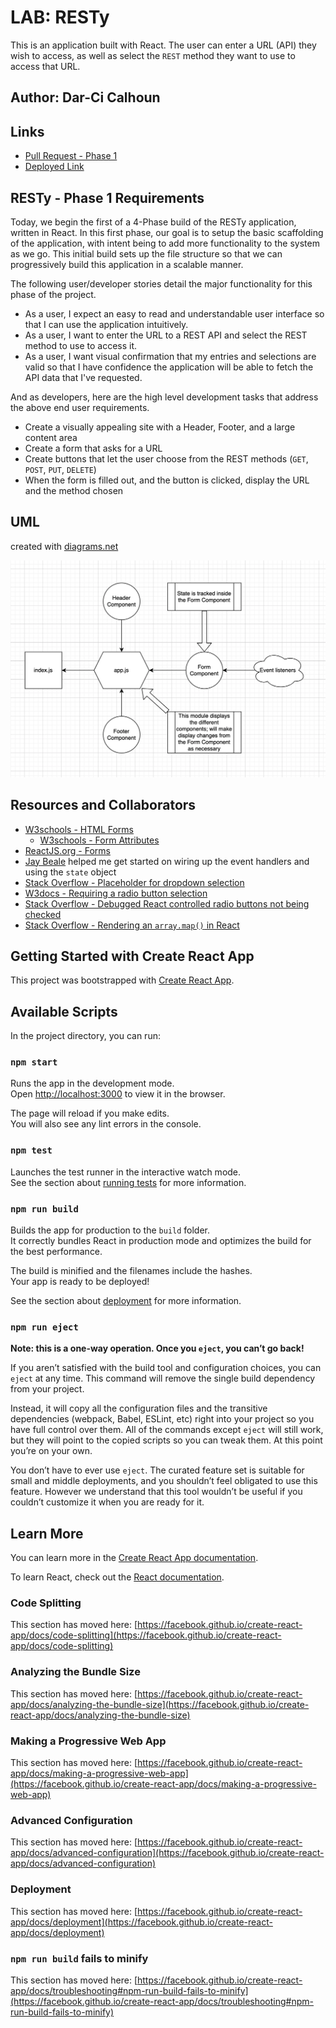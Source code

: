 # LAB: RESTy

This is an application built with React. The user can enter a URL (API) they wish to access, as well as select the `REST` method they want to use to access that URL.

## Author: Dar-Ci Calhoun

## Links

- [Pull Request - Phase 1](https://github.com/dcalhoun286/resty/pull/1)
- [Deployed Link](https://codesandbox.io/s/cool-haze-6bvfz)

## RESTy - Phase 1 Requirements

Today, we begin the first of a 4-Phase build of the RESTy application, written in React. In this first phase, our goal is to setup the basic scaffolding of the application, with intent being to add more functionality to the system as we go. This initial build sets up the file structure so that we can progressively build this application in a scalable manner.

The following user/developer stories detail the major functionality for this phase of the project.

- As a user, I expect an easy to read and understandable user interface so that I can use the application intuitively.
- As a user, I want to enter the URL to a REST API and select the REST method to use to access it.
- As a user, I want visual confirmation that my entries and selections are valid so that I have confidence the application will be able to fetch the API data that I've requested.

And as developers, here are the high level development tasks that address the above end user requirements.

- Create a visually appealing site with a Header, Footer, and a large content area
- Create a form that asks for a URL
- Create buttons that let the user choose from the REST methods (`GET`, `POST`, `PUT`, `DELETE`)
- When the form is filled out, and the button is clicked, display the URL and the method chosen

## UML

created with [diagrams.net](https://www.diagrams.net/)

![RESTy UML](assets/resty-uml.png)

## Resources and Collaborators

- [W3schools - HTML Forms](https://www.w3schools.com/html/html_forms.asp)
  - [W3schools - Form Attributes](https://www.w3schools.com/tags/tag_input.asp)
- [ReactJS.org - Forms](https://reactjs.org/docs/forms.html)
- [Jay Beale](https://github.com/jaybeale) helped me get started on wiring up the event handlers and using the `state` object
- [Stack Overflow - Placeholder for dropdown selection](https://stackoverflow.com/questions/44786669/warning-use-the-defaultvalue-or-value-props-on-select-instead-of-setting)
- [W3docs - Requiring a radio button selection](https://www.w3docs.com/snippets/html/how-to-use-the-required-attribute-with-the-radio-input-field.html)
- [Stack Overflow - Debugged React controlled radio buttons not being checked](https://stackoverflow.com/questions/42499495/react-controlled-radio-buttons-not-being-checked)
- [Stack Overflow - Rendering an `array.map()` in React](https://stackoverflow.com/questions/38282997/rendering-an-array-map-in-react)
## Getting Started with Create React App

This project was bootstrapped with [Create React App](https://github.com/facebook/create-react-app).

## Available Scripts

In the project directory, you can run:

### `npm start`

Runs the app in the development mode.\
Open [http://localhost:3000](http://localhost:3000) to view it in the browser.

The page will reload if you make edits.\
You will also see any lint errors in the console.

### `npm test`

Launches the test runner in the interactive watch mode.\
See the section about [running tests](https://facebook.github.io/create-react-app/docs/running-tests) for more information.

### `npm run build`

Builds the app for production to the `build` folder.\
It correctly bundles React in production mode and optimizes the build for the best performance.

The build is minified and the filenames include the hashes.\
Your app is ready to be deployed!

See the section about [deployment](https://facebook.github.io/create-react-app/docs/deployment) for more information.

### `npm run eject`

**Note: this is a one-way operation. Once you `eject`, you can’t go back!**

If you aren’t satisfied with the build tool and configuration choices, you can `eject` at any time. This command will remove the single build dependency from your project.

Instead, it will copy all the configuration files and the transitive dependencies (webpack, Babel, ESLint, etc) right into your project so you have full control over them. All of the commands except `eject` will still work, but they will point to the copied scripts so you can tweak them. At this point you’re on your own.

You don’t have to ever use `eject`. The curated feature set is suitable for small and middle deployments, and you shouldn’t feel obligated to use this feature. However we understand that this tool wouldn’t be useful if you couldn’t customize it when you are ready for it.

## Learn More

You can learn more in the [Create React App documentation](https://facebook.github.io/create-react-app/docs/getting-started).

To learn React, check out the [React documentation](https://reactjs.org/).

### Code Splitting

This section has moved here: [https://facebook.github.io/create-react-app/docs/code-splitting](https://facebook.github.io/create-react-app/docs/code-splitting)

### Analyzing the Bundle Size

This section has moved here: [https://facebook.github.io/create-react-app/docs/analyzing-the-bundle-size](https://facebook.github.io/create-react-app/docs/analyzing-the-bundle-size)

### Making a Progressive Web App

This section has moved here: [https://facebook.github.io/create-react-app/docs/making-a-progressive-web-app](https://facebook.github.io/create-react-app/docs/making-a-progressive-web-app)

### Advanced Configuration

This section has moved here: [https://facebook.github.io/create-react-app/docs/advanced-configuration](https://facebook.github.io/create-react-app/docs/advanced-configuration)

### Deployment

This section has moved here: [https://facebook.github.io/create-react-app/docs/deployment](https://facebook.github.io/create-react-app/docs/deployment)

### `npm run build` fails to minify

This section has moved here: [https://facebook.github.io/create-react-app/docs/troubleshooting#npm-run-build-fails-to-minify](https://facebook.github.io/create-react-app/docs/troubleshooting#npm-run-build-fails-to-minify)
